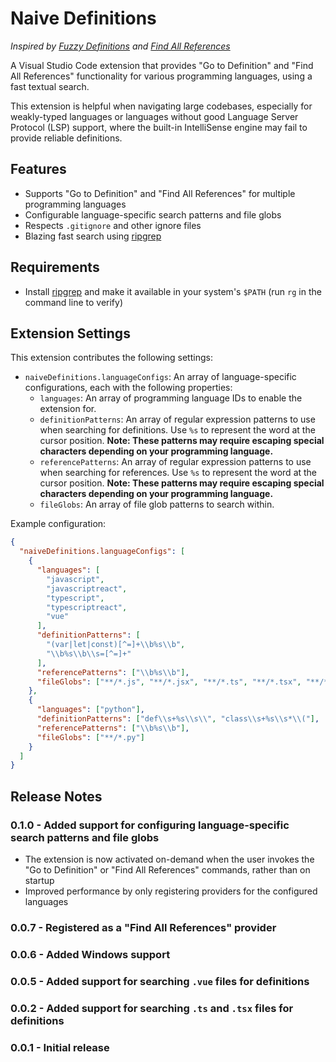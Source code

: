 # Naive Definitions

_Inspired by [Fuzzy Definitions](https://github.com/jrieken/fuzzy-definitions) and [Find All References](https://github.com/gayanhewa/vscode-find-all-references)_

A Visual Studio Code extension that provides "Go to Definition" and "Find All References" functionality for various programming languages, using a fast textual search.

This extension is helpful when navigating large codebases, especially for weakly-typed languages or languages without good Language Server Protocol (LSP) support, where the built-in IntelliSense engine may fail to provide reliable definitions.

## Features

- Supports "Go to Definition" and "Find All References" for multiple programming languages
- Configurable language-specific search patterns and file globs
- Respects `.gitignore` and other ignore files
- Blazing fast search using [ripgrep](https://github.com/BurntSushi/ripgrep)

## Requirements

- Install [ripgrep](https://github.com/BurntSushi/ripgrep) and make it available in your system's `$PATH` (run `rg` in the command line to verify)

## Extension Settings

This extension contributes the following settings:

- `naiveDefinitions.languageConfigs`: An array of language-specific configurations, each with the following properties:
  - `languages`: An array of programming language IDs to enable the extension for.
  - `definitionPatterns`: An array of regular expression patterns to use when searching for definitions. Use `%s` to represent the word at the cursor position. **Note: These patterns may require escaping special characters depending on your programming language.**
  - `referencePatterns`: An array of regular expression patterns to use when searching for references. Use `%s` to represent the word at the cursor position. **Note: These patterns may require escaping special characters depending on your programming language.**
  - `fileGlobs`: An array of file glob patterns to search within.

Example configuration:

```json
{
  "naiveDefinitions.languageConfigs": [
    {
      "languages": [
        "javascript",
        "javascriptreact",
        "typescript",
        "typescriptreact",
        "vue"
      ],
      "definitionPatterns": [
        "(var|let|const)[^=]+\\b%s\\b",
        "\\b%s\\b\\s=[^=]+"
      ],
      "referencePatterns": ["\\b%s\\b"],
      "fileGlobs": ["**/*.js", "**/*.jsx", "**/*.ts", "**/*.tsx", "**/*.vue"]
    },
    {
      "languages": ["python"],
      "definitionPatterns": ["def\\s+%s\\s\\", "class\\s+%s\\s*\\("],
      "referencePatterns": ["\\b%s\\b"],
      "fileGlobs": ["**/*.py"]
    }
  ]
}
```

## Release Notes

### 0.1.0 - Added support for configuring language-specific search patterns and file globs

- The extension is now activated on-demand when the user invokes the "Go to Definition" or "Find All References" commands, rather than on startup
- Improved performance by only registering providers for the configured languages

### 0.0.7 - Registered as a "Find All References" provider

### 0.0.6 - Added Windows support

### 0.0.5 - Added support for searching `.vue` files for definitions

### 0.0.2 - Added support for searching `.ts` and `.tsx` files for definitions

### 0.0.1 - Initial release

